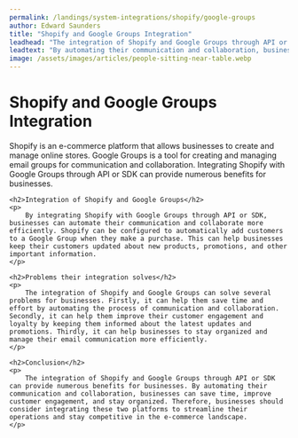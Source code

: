 ```yaml
---
permalink: /landings/system-integrations/shopify/google-groups
author: Edward Saunders
title: "Shopify and Google Groups Integration"
leadhead: "The integration of Shopify and Google Groups through API or SDK can provide numerous benefits for businesses"
leadtext: "By automating their communication and collaboration, businesses can save time, improve customer engagement, and stay organized. Therefore, businesses should consider integrating these two platforms to streamline their operations and stay competitive in the e-commerce landscape."
image: /assets/images/articles/people-sitting-near-table.webp
---
```

<div class="arttext">	<h1>Shopify and Google Groups Integration</h1>
	<p>
		Shopify is an e-commerce platform that allows businesses to create and manage online stores. Google Groups is a tool for creating and managing email groups for communication and collaboration. Integrating Shopify with Google Groups through API or SDK can provide numerous benefits for businesses.
	</p>

	<h2>Integration of Shopify and Google Groups</h2>
	<p>
		By integrating Shopify with Google Groups through API or SDK, businesses can automate their communication and collaborate more efficiently. Shopify can be configured to automatically add customers to a Google Group when they make a purchase. This can help businesses keep their customers updated about new products, promotions, and other important information.
	</p>

	<h2>Problems their integration solves</h2>
	<p>
		The integration of Shopify and Google Groups can solve several problems for businesses. Firstly, it can help them save time and effort by automating the process of communication and collaboration. Secondly, it can help them improve their customer engagement and loyalty by keeping them informed about the latest updates and promotions. Thirdly, it can help businesses to stay organized and manage their email communication more efficiently.
	</p>

	<h2>Conclusion</h2>
	<p>
		The integration of Shopify and Google Groups through API or SDK can provide numerous benefits for businesses. By automating their communication and collaboration, businesses can save time, improve customer engagement, and stay organized. Therefore, businesses should consider integrating these two platforms to streamline their operations and stay competitive in the e-commerce landscape.
	</p>
</div>